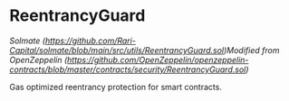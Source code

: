 # ReentrancyGuard

_Solmate (https://github.com/Rari-Capital/solmate/blob/main/src/utils/ReentrancyGuard.sol)Modified from OpenZeppelin (https://github.com/OpenZeppelin/openzeppelin-contracts/blob/master/contracts/security/ReentrancyGuard.sol)_

Gas optimized reentrancy protection for smart contracts.

